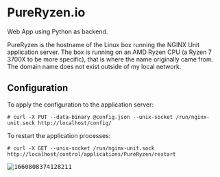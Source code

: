 # PureRyzen.io

Web App using Python as backend.

PureRyzen is the hostname of the Linux box running the NGINX Unit application server. The box is running on an AMD Ryzen CPU (a Ryzen 7 3700X to be more specific), that is where the name originally came from. The domain name does not exist outside of my local network.

## Configuration

To apply the configuration to the application server:
```console
# curl -X PUT --data-binary @config.json --unix-socket /run/nginx-unit.sock http://localhost/config/
```

To restart the application processes:
```console
# curl -X GET --unix-socket /run/nginx-unit.sock http://localhost/control/applications/PureRyzen/restart
```

<kbd>![1660808374128211](https://user-images.githubusercontent.com/31898900/185345019-85a74ed8-fd3e-488e-abee-7025586ff61a.png)</kbd>
